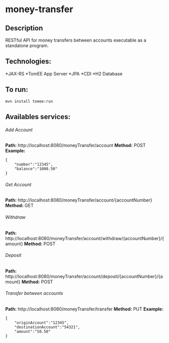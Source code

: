 
# money-transfer

## Description
RESTful API for money transfers between accounts executable as a standalone program.

## Technologies:
*JAX-RS
*TomEE App Server
*JPA
*CDI
*H2 Database

## To run:
```
mvn install tomee:run
```

## Availables services:

###### Add Account
**Path:**  http://localhost:8080/moneyTransfer/account
**Method:** POST
**Example:** 
```
{
	"number":"12345",
	"balance":"1000.50"
}
```
###### Get Account
**Path:**  http://localhost:8080/moneyTransfer/account/{accountNumber}
**Method:** GET

###### Withdraw
**Path:**  http://localhost:8080/moneyTransfer/account/withdraw/{accountNumber}/{amount}
**Method:** POST

###### Deposit
**Path:**  http://localhost:8080/moneyTransfer/account/deposit/{accountNumber}/{amount}
**Method:** POST

###### Transfer between accounts
**Path:**  http://localhost:8080/moneyTransfer/transfer
**Method:** PUT
**Example:** 
```
{
	"originAccount":"12345",
	"destinationAccount":"54321",
	"amount":"50.50"
}
```






